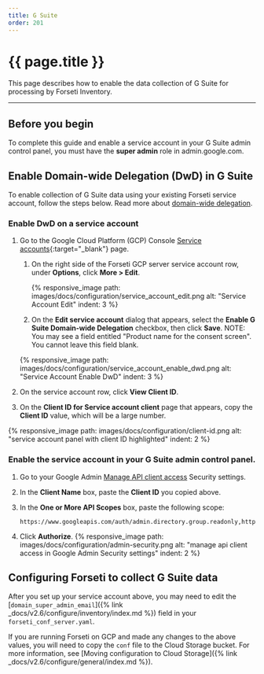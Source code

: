 ```yaml
---
title: G Suite
order: 201
---
```


#  {{ page.title }}

This page describes how to enable the data collection of G Suite for processing
by Forseti Inventory.

---

## Before you begin

To complete this guide and enable a service account in your G Suite admin
control panel, you must have the **super admin** role in admin.google.com.

## Enable Domain-wide Delegation (DwD) in G Suite

To enable collection of G Suite data using your existing Forseti
service account, follow the steps below. Read more about
[domain-wide delegation](https://developers.google.com/identity/protocols/OAuth2ServiceAccount#delegatingauthority).

### Enable DwD on a service account

1. Go to the Google Cloud Platform (GCP) Console
[Service accounts](https://console.cloud.google.com/projectselector/iam-admin/serviceaccounts){:target="_blank"}
page.

   1. On the right side of the Forseti GCP server service account row,
   under **Options**, click **More > Edit**.

      {% responsive_image path: images/docs/configuration/service_account_edit.png alt: "Service Account Edit" indent: 3 %}

   1. On the **Edit service account** dialog that appears, select the **Enable
   G Suite Domain-wide Delegation** checkbox, then click **Save**.
   NOTE: You may see a field entitled "Product name for the consent screen". You cannot leave this field blank.

   {% responsive_image path: images/docs/configuration/service_account_enable_dwd.png alt: "Service Account Enable DwD" indent: 3 %}

1. On the service account row, click **View Client ID**.

1. On the **Client ID for Service account client** page that appears, copy the
**Client ID** value, which will be a large number.

{% responsive_image path: images/docs/configuration/client-id.png alt: "service account panel with client ID highlighted" indent: 2 %}

### Enable the service account in your G Suite admin control panel.

1. Go to your Google Admin
[Manage API client access](https://admin.google.com/ManageOauthClients) Security
settings.
1. In the **Client Name** box, paste the **Client ID** you copied above.
1. In the **One or More API Scopes** box, paste the following scope:

    ```
    https://www.googleapis.com/auth/admin.directory.group.readonly,https://www.googleapis.com/auth/admin.directory.user.readonly
    ```

1. Click **Authorize**.
{% responsive_image path: images/docs/configuration/admin-security.png alt: "manage api client access in Google Admin Security settings" indent: 2 %}

## Configuring Forseti to collect G Suite data

After you set up your service account above, you may need to edit the
[`domain_super_admin_email`]({% link _docs/v2.6/configure/inventory/index.md %})
field in your `forseti_conf_server.yaml`.

If you are running Forseti on GCP and made any changes to the above values,
you will need to copy the `conf` file to the Cloud Storage bucket. For more
information, see
[Moving configuration to Cloud Storage]({% link _docs/v2.6/configure/general/index.md %}).

